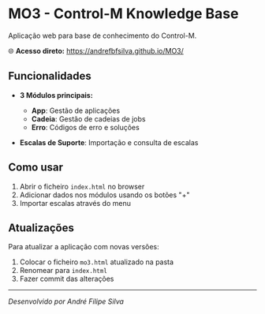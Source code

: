 # MO3 - Control-M Knowledge Base

Aplicação web para base de conhecimento do Control-M.

🌐 **Acesso direto:** https://andrefbfsilva.github.io/MO3/

## Funcionalidades

- **3 Módulos principais:**
  - **App**: Gestão de aplicações
  - **Cadeia**: Gestão de cadeias de jobs
  - **Erro**: Códigos de erro e soluções

- **Escalas de Suporte**: Importação e consulta de escalas

## Como usar

1. Abrir o ficheiro `index.html` no browser
2. Adicionar dados nos módulos usando os botões "+"
3. Importar escalas através do menu

## Atualizações

Para atualizar a aplicação com novas versões:
1. Colocar o ficheiro `mo3.html` atualizado na pasta
2. Renomear para `index.html`
3. Fazer commit das alterações

---
*Desenvolvido por André Filipe Silva*